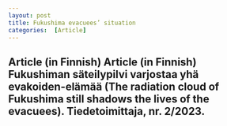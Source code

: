 ```yaml
---
layout: post
title: Fukushima evacuees’ situation
categories:  [Article] 
---
```

Article (in Finnish) Article (in Finnish) Fukushiman säteilypilvi varjostaa yhä evakoiden-elämää (The radiation cloud of Fukushima still shadows the lives of the evacuees). Tiedetoimittaja, nr. 2/2023.
---
